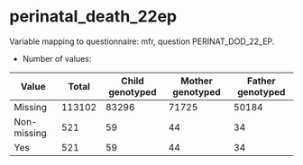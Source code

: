 # perinatal_death_22ep
Variable mapping to questionnaire: mfr, question PERINAT_DOD_22_EP.
- Number of values:

| Value | Total | Child genotyped | Mother genotyped | Father genotyped |
| ----- | ----- | --------------- | ---------------- | ---------------- |
| Missing | 113102 | 83296 | 71725 | 50184 |
| Non-missing | 521 | 59 | 44 | 34 |
| Yes | 521 | 59 | 44 |34 |



